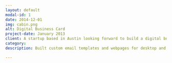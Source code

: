 ```yaml
---
layout: default
modal-id: 1
date: 2014-12-01
img: cabin.png
alt: Digital Business Card
project-date: January 2013
client: A startup based in Austin looking forward to build a digital business card for the modern professional.
category: 
description: Built custom email templates and webpages for desktop and mobile site.

---
```

